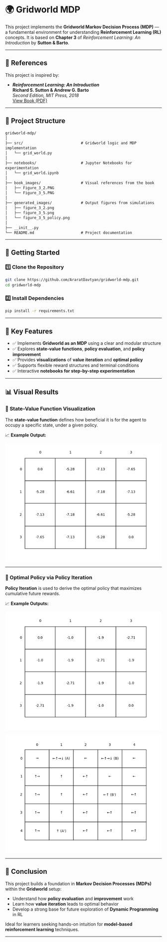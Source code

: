 
# 🌍 Gridworld MDP

This project implements the **Gridworld Markov Decision Process (MDP)** — a fundamental environment for understanding **Reinforcement Learning (RL)** concepts. It is based on **Chapter 3** of _Reinforcement Learning: An Introduction_ by **Sutton & Barto**.

---

## 📖 References

This project is inspired by:

- **_Reinforcement Learning: An Introduction_**  
  **Richard S. Sutton & Andrew G. Barto**  
  _Second Edition, MIT Press, 2018_  
  [View Book (PDF)](https://www.andrew.cmu.edu/course/10-703/textbook/BartoSutton.pdf)

---

## 📁 Project Structure

```
gridworld-mdp/
│
├── src/                          # Gridworld logic and MDP implementation
│   └── grid_world.py
│
├── notebooks/                    # Jupyter Notebooks for experimentation
│   └── grid_world.ipynb
│
├── book_images/                  # Visual references from the book
│   ├── Figure_3_2.PNG
│   └── Figure_3_5.PNG
│
├── generated_images/             # Output figures from simulations
│   ├── figure_3_2.png
│   ├── figure_3_5.png
│   └── figure_3_5_policy.png
│
├── __init__.py
└── README.md                     # Project documentation
```

---

## 🚀 Getting Started

### 1️⃣ Clone the Repository

```bash
git clone https://github.com/AraratDavtyan/gridworld-mdp.git
cd gridworld-mdp
```

### 2️⃣ Install Dependencies

```bash
pip install -r requirements.txt
```

---

## 📌 Key Features

- ✅ Implements **Gridworld as an MDP** using a clear and modular structure  
- ✅ Explores **state-value functions**, **policy evaluation**, and **policy improvement**  
- ✅ Provides **visualizations** of **value iteration** and **optimal policy**  
- ✅ Supports flexible reward structures and terminal conditions  
- ✅ Interactive **notebooks for step-by-step experimentation**

---

## 📊 Visual Results

### 📌 State-Value Function Visualization

The **state-value function** defines how beneficial it is for the agent to occupy a specific state, under a given policy.

📈 **Example Output:**

![State-Value Function](generated_images/figure_3_2.png)

---

### 🧭 Optimal Policy via Policy Iteration

**Policy Iteration** is used to derive the optimal policy that maximizes cumulative future rewards.

📈 **Example Outputs:**

![Policy Iteration](generated_images/figure_3_5.png)

![Optimal Policy](generated_images/figure_3_5_policy.png)

---

## 🎯 Conclusion

This project builds a foundation in **Markov Decision Processes (MDPs)** within the **Gridworld** setup:

- Understand how **policy evaluation** and **improvement** work
- Learn how **value iteration** leads to optimal behavior
- Develop a strong base for future exploration of **Dynamic Programming** in RL

Ideal for learners seeking hands-on intuition for **model-based reinforcement learning** techniques.

---
